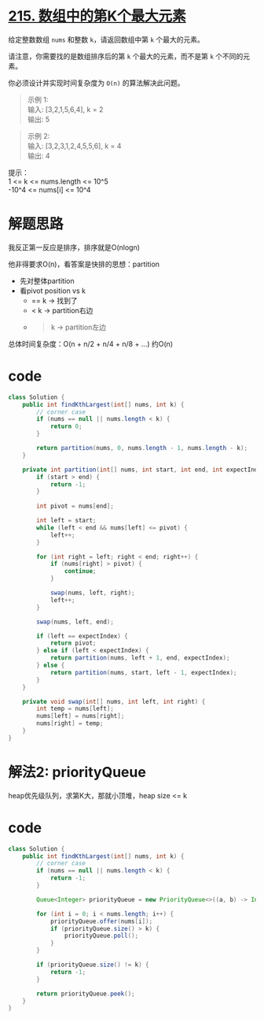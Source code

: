# [215. 数组中的第K个最大元素](https://leetcode.cn/problems/kth-largest-element-in-an-array/description/?envType=company&envId=bytedance&favoriteSlug=bytedance-thirty-days)

给定整数数组 `nums` 和整数 `k`，请返回数组中第 `k` 个最大的元素。

请注意，你需要找的是数组排序后的第 `k` 个最大的元素，而不是第 `k` 个不同的元素。

你必须设计并实现时间复杂度为 `O(n)` 的算法解决此问题。

>示例 1: <br>
输入: [3,2,1,5,6,4], k = 2 <br>
输出: 5

>示例 2: <br>
输入: [3,2,3,1,2,4,5,5,6], k = 4 <br>
输出: 4

提示：<br>
1 <= k <= nums.length <= 10^5 <br>
-10^4 <= nums[i] <= 10^4

# 解题思路
我反正第一反应是排序，排序就是O(nlogn)

他非得要求O(n)，看答案是快排的思想：partition
- 先对整体partition
- 看pivot position vs k
  - == k -> 找到了
  - < k -> partition右边
  - > k -> partition左边

总体时间复杂度：O(n + n/2 + n/4 + n/8 + ...) 约O(n)

# code
```java
class Solution {
    public int findKthLargest(int[] nums, int k) {
        // corner case
        if (nums == null || nums.length < k) {
            return 0;
        }

        return partition(nums, 0, nums.length - 1, nums.length - k);
    }

    private int partition(int[] nums, int start, int end, int expectIndex) {
        if (start > end) {
            return -1;
        }
        
        int pivot = nums[end];

        int left = start;
        while (left < end && nums[left] <= pivot) {
            left++;
        }

        for (int right = left; right < end; right++) {
            if (nums[right] > pivot) {
                continue;
            }

            swap(nums, left, right);
            left++;
        }

        swap(nums, left, end);

        if (left == expectIndex) {
            return pivot;
        } else if (left < expectIndex) {
            return partition(nums, left + 1, end, expectIndex);
        } else {
            return partition(nums, start, left - 1, expectIndex);
        }
    }

    private void swap(int[] nums, int left, int right) {
        int temp = nums[left];
        nums[left] = nums[right];
        nums[right] = temp;
    }
}
```

# 解法2: priorityQueue

heap优先级队列，求第K大，那就小顶堆，heap size <= k

# code
```java
class Solution {
    public int findKthLargest(int[] nums, int k) {
        // corner case
        if (nums == null || nums.length < k) {
            return -1;
        }

        Queue<Integer> priorityQueue = new PriorityQueue<>((a, b) -> Integer.compare(a, b));

        for (int i = 0; i < nums.length; i++) {
            priorityQueue.offer(nums[i]);
            if (priorityQueue.size() > k) {
                priorityQueue.poll();
            }
        }

        if (priorityQueue.size() != k) {
            return -1;
        }

        return priorityQueue.peek();
    }
}
```

